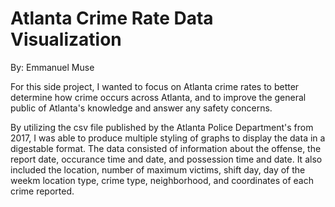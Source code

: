 # Atlanta Crime Rate Data Visualization

By: Emmanuel Muse

For this side project, I wanted to focus on Atlanta crime rates to better determine how crime occurs across Atlanta, and to improve the general public of Atlanta's knowledge and answer any safety concerns. 

By utilizing the csv file published by the Atlanta Police Department's from 2017, I was able to produce multiple styling of graphs to display the data in a digestable format. The data consisted of information about the offense, the report date, occurance time and date, and possession time and date. It also included the location, number of maximum victims, shift day, day of the weekm location type, crime type, neighborhood, and coordinates of each crime reported.
